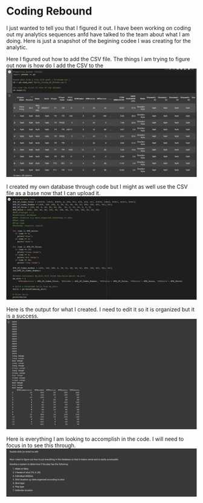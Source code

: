 # Coding Rebound 

I just wanted to tell you that I figured it out. I have been working on coding out my analytics sequences anfd have talked to the team about what I am doing. Here is just a 
snapshot of the begining codee I was creating for the analytic. 

Here I figured out how to add the CSV file.  The things I am trying to figure out now is how do I add the CSV to the 
![This is the database csv file](https://github.com/rashadwest/rashadwest.github.io/blob/master/_posts/Database%20I%20will%20use.png?raw=true)

I created my own database through code but I might as well use the CSV file as a base now that I can upload it. 
![](https://github.com/rashadwest/rashadwest.github.io/blob/master/_posts/Code%20for%20database.png?raw=true)

Here is the output for what I created.  I need to edit it so it is organized but it is a success. 
![](https://github.com/rashadwest/rashadwest.github.io/blob/master/_posts/Database%20output.png?raw=true)

Here is everything I am looking to accomplish in the code.  I will need to focus in to see this through.
![](https://github.com/rashadwest/rashadwest.github.io/blob/master/_posts/What%20I%20want%20to%20create%20and%20organize%20as%20an%20output.png?raw_true)
